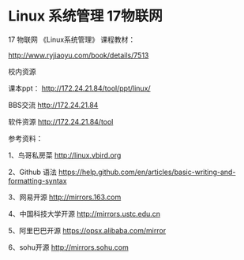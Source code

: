 # Linux 系统管理  17物联网

17 物联网  《Linux系统管理》
课程教材：

http://www.ryjiaoyu.com/book/details/7513

校内资源

课本ppt： http://172.24.21.84/tool/ppt/linux/

BBS交流   http://172.24.21.84

软件资源  http://172.24.21.84/tool

参考资料：

1、鸟哥私房菜 http://linux.vbird.org

2、Github 语法 
https://help.github.com/en/articles/basic-writing-and-formatting-syntax

3、网易开源 http://mirrors.163.com

4、中国科技大学开源 http://mirrors.ustc.edu.cn

5、阿里巴巴开源  https://opsx.alibaba.com/mirror

6、sohu开源 http://mirrors.sohu.com


